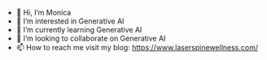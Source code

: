 - 👋 Hi, I’m Monica
- 👀 I’m interested in Generative AI
- 🌱 I’m currently learning Generative AI
- 💞️ I’m looking to collaborate on Generative AI
- 📫 How to reach me visit my blog: https://www.laserspinewellness.com/

